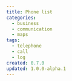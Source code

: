 ```yaml
---
title: Phone list
categories:
  - business
  - communication
  - maps
tags:
  - telephone
  - call
  - log
created: 0.7.0
updated: 1.0.0-alpha.1
---
```


